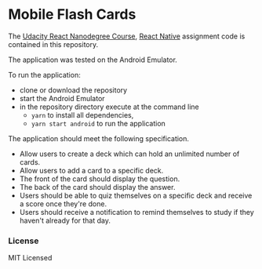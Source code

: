 # Mobile Flash Cards

The
[Udacity React Nanodegree Course](https://www.udacity.com/course/react-nanodegree--nd019),
[React Native](https://facebook.github.io/react-native/)
assignment code is contained in this repository.

The application was tested on the Android Emulator.

To run the application:

  - clone or download the repository
  - start the Android Emulator
  - in the repository directory execute at the command line
    - `yarn` to install all dependencies,
    - `yarn start android` to run the application

The application should meet the following specification.

  - Allow users to create a deck which can hold an unlimited number of cards.
  - Allow users to add a card to a specific deck.
  - The front of the card should display the question.
  - The back of the card should display the answer.
  - Users should be able to quiz themselves on a specific deck and receive a
    score once they're done.
  - Users should receive a notification to remind themselves to study if they
    haven't already for that day.

### License

MIT Licensed
